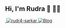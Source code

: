 ## Hi, I'm Rudra 👋 👨‍💻

<a href="https://twitter.com/rudr4_sarkar" target="blank">
    <img src="https://img.shields.io/badge/-@rudr4_sarkar-1ca0f1?style=flat&labelColor=1ca0f1&logo=twitter&logoColor=white" alt=""/>
</a>

<a href="https://www.linkedin.com/in/rudr4-sarkar/" target="blank">
    <img src="https://img.shields.io/badge/-rudr4sarkar-blue?style=flat&logo=Linkedin&logoColor=white" alt="rudr4-sarkar"/>
</a>

<a target="_blank" href="https://rudra0x01.xyz" target="_blank">
    <img alt="Blog" src="https://img.shields.io/badge/-website-4285F4?style=flat&logo=google-chrome&logoColor=white" />
</a>

<br />
